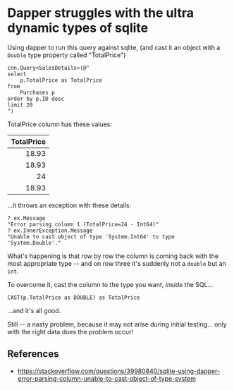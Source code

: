 # Dapper struggles with the ultra dynamic types of sqlite

Using dapper to run this query against sqlite, (and cast it an object with a `Double` type property called "TotalPrice")

	cnn.Query<SalesDetails>(@"
	select 
		p.TotalPrice as TotalPrice
	from 
		Purchases p 
	order by p.ID desc 
	limit 20
	")
	
TotalPrice column has these values:

|TotalPrice|
|----:|
|18.93|
|18.93|
|24|
|18.93|

...it throws an exception with these details:

	? ex.Message
	"Error parsing column 1 (TotalPrice=24 - Int64)"
	? ex.InnerException.Message
	"Unable to cast object of type 'System.Int64' to type 'System.Double'."

What's happening is that row by row the column is coming back with the most appropriate type -- and on row three it's suddenly not a `double` but an `int`.

To overcome it, cast the column to the type you want, *inside* the SQL...

	CAST(p.TotalPrice as DOUBLE) as TotalPrice

...and it's all good.

Still -- a nasty problem, because it may not arise during initial testing... only with the right data does the problem occur!


## References

 * <https://stackoverflow.com/questions/39980840/sqlite-using-dapper-error-parsing-column-unable-to-cast-object-of-type-system>
 
 

